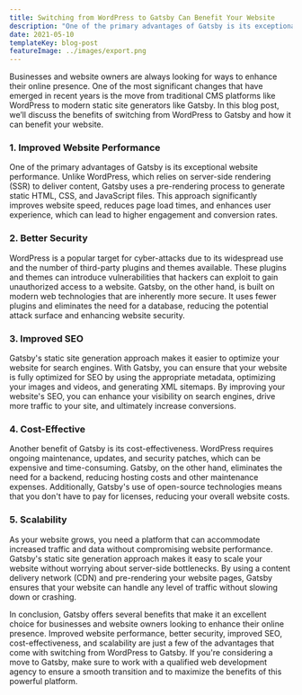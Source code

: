 ```yaml
---
title: Switching from WordPress to Gatsby Can Benefit Your Website
description: "One of the primary advantages of Gatsby is its exceptional website performance. Unlike WordPress, which relies on server-side rendering (SSR) to deliver content, Gatsby uses a pre-rendering process to generate static HTML, CSS, and JavaScript files."
date: 2021-05-10
templateKey: blog-post
featureImage: ../images/export.png
---
```



Businesses and website owners are always looking for ways to enhance their online presence. One of the most significant changes that have emerged in recent years is the move from traditional CMS platforms like WordPress to modern static site generators like Gatsby. In this blog post, we’ll discuss the benefits of switching from WordPress to Gatsby and how it can benefit your website.

### 1. Improved Website Performance
One of the primary advantages of Gatsby is its exceptional website performance. Unlike WordPress, which relies on server-side rendering (SSR) to deliver content, Gatsby uses a pre-rendering process to generate static HTML, CSS, and JavaScript files. This approach significantly improves website speed, reduces page load times, and enhances user experience, which can lead to higher engagement and conversion rates.

### 2. Better Security
WordPress is a popular target for cyber-attacks due to its widespread use and the number of third-party plugins and themes available. These plugins and themes can introduce vulnerabilities that hackers can exploit to gain unauthorized access to a website. Gatsby, on the other hand, is built on modern web technologies that are inherently more secure. It uses fewer plugins and eliminates the need for a database, reducing the potential attack surface and enhancing website security.

### 3. Improved SEO
Gatsby's static site generation approach makes it easier to optimize your website for search engines. With Gatsby, you can ensure that your website is fully optimized for SEO by using the appropriate metadata, optimizing your images and videos, and generating XML sitemaps. By improving your website's SEO, you can enhance your visibility on search engines, drive more traffic to your site, and ultimately increase conversions.

### 4. Cost-Effective
Another benefit of Gatsby is its cost-effectiveness. WordPress requires ongoing maintenance, updates, and security patches, which can be expensive and time-consuming. Gatsby, on the other hand, eliminates the need for a backend, reducing hosting costs and other maintenance expenses. Additionally, Gatsby's use of open-source technologies means that you don't have to pay for licenses, reducing your overall website costs.

### 5. Scalability
As your website grows, you need a platform that can accommodate increased traffic and data without compromising website performance. Gatsby's static site generation approach makes it easy to scale your website without worrying about server-side bottlenecks. By using a content delivery network (CDN) and pre-rendering your website pages, Gatsby ensures that your website can handle any level of traffic without slowing down or crashing.



In conclusion, Gatsby offers several benefits that make it an excellent choice for businesses and website owners looking to enhance their online presence. Improved website performance, better security, improved SEO, cost-effectiveness, and scalability are just a few of the advantages that come with switching from WordPress to Gatsby. If you're considering a move to Gatsby, make sure to work with a qualified web development agency to ensure a smooth transition and to maximize the benefits of this powerful platform.

